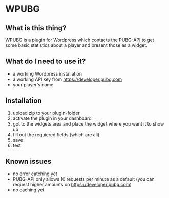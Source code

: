 # WPUBG
## What is this thing?
WPUBG is a plugin for Wordpress which contacts the PUBG-API to get some basic statistics about a player and present those as a widget.

## What do I need to use it?
* a working Wordpress installation
* a working API key from https://developer.pubg.com
* your player's name

## Installation
1. upload zip to your plugin-folder
2. activate the plugin in your dashboard
3. got to the widgets area and place the widget where you want it to show up
4. fill out the requiered fields (which are all)
5. save
6. test

## Known issues
* no error catching yet
* PUBG-API only allows 10 requests per minute as a default (you can request higher amounts on https://developer.pubg.com)
* no caching yet
